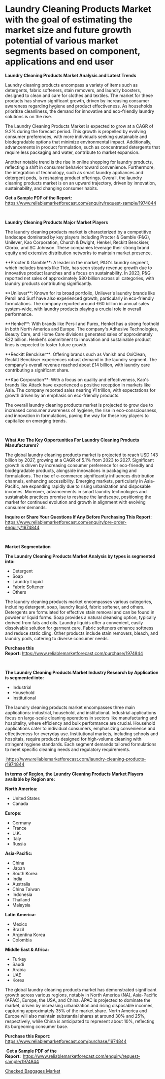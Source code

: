 <p><h1>Laundry Cleaning Products Market with the goal of estimating the market size and future growth potential of various market segments based on component, applications and end user</h1></p><p><strong>Laundry Cleaning Products Market Analysis and Latest Trends</strong></p>
<p><p>Laundry cleaning products encompass a variety of items such as detergents, fabric softeners, stain removers, and laundry boosters, designed to clean and care for clothes and textiles. The market for these products has shown significant growth, driven by increasing consumer awareness regarding hygiene and product effectiveness. As households prioritize cleanliness, the demand for innovative and eco-friendly laundry solutions is on the rise.</p><p>The Laundry Cleaning Products Market is expected to grow at a CAGR of 9.2% during the forecast period. This growth is propelled by evolving consumer preferences, with more individuals seeking sustainable and biodegradable options that minimize environmental impact. Additionally, advancements in product formulation, such as concentrated detergents that require less packaging and water, contribute to market expansion.</p><p>Another notable trend is the rise in online shopping for laundry products, reflecting a shift in consumer behavior toward convenience. Furthermore, the integration of technology, such as smart laundry appliances and detergent pods, is reshaping product offerings. Overall, the laundry cleaning products market is on an upward trajectory, driven by innovation, sustainability, and changing consumer habits.</p></p>
<p><strong>Get a Sample PDF of the Report:&nbsp;</strong> <a href="https://www.reliablemarketforecast.com/enquiry/request-sample/1974844?utm_campaign=3223&utm_medium=2&utm_source=Github&utm_content=ia&utm_term=05042025&utm_id=laundry-cleaning-products">https://www.reliablemarketforecast.com/enquiry/request-sample/1974844</a></p>
<p>&nbsp;</p>
<p><strong>Laundry Cleaning Products Major Market Players</strong></p>
<p><p>The laundry cleaning products market is characterized by a competitive landscape dominated by key players including Procter & Gamble (P&G), Unilever, Kao Corporation, Church & Dwight, Henkel, Reckitt Benckiser, Clorox, and SC Johnson. These companies leverage their strong brand equity and extensive distribution networks to maintain market presence.</p><p>**Procter & Gamble**: A leader in the market, P&G's laundry segment, which includes brands like Tide, has seen steady revenue growth due to innovative product launches and a focus on sustainability. In 2023, P&G reported net sales of approximately $80 billion across all categories, with laundry products contributing significantly.</p><p>**Unilever**: Known for its broad portfolio, Unilever's laundry brands like Persil and Surf have also experienced growth, particularly in eco-friendly formulations. The company reported around €60 billion in annual sales system-wide, with laundry products playing a crucial role in overall performance.</p><p>**Henkel**: With brands like Persil and Purex, Henkel has a strong foothold in both North America and Europe. The company's Adhesive Technologies, Beauty Care, and Home Care divisions generated sales of approximately €22 billion. Henkel's commitment to innovation and sustainable product lines is expected to foster future growth.</p><p>**Reckitt Benckiser**: Offering brands such as Vanish and OxiClean, Reckitt Benckiser experiences robust demand in the laundry segment. The company's overall revenue reached about £14 billion, with laundry care contributing a significant share.</p><p>**Kao Corporation**: With a focus on quality and effectiveness, Kao's brands like Attack have experienced a positive reception in markets like Asia. The company reported sales nearing ¥1 trillion, with expectations for growth driven by an emphasis on eco-friendly products.</p><p>The overall laundry cleaning products market is projected to grow due to increased consumer awareness of hygiene, the rise in eco-consciousness, and innovation in formulations, paving the way for these key players to capitalize on emerging trends.</p></p>
<p>&nbsp;</p>
<p><strong>What Are The Key Opportunities For Laundry Cleaning Products Manufacturers?</strong></p>
<p><p>The global laundry cleaning products market is projected to reach USD 143 billion by 2027, growing at a CAGR of 5.1% from 2023 to 2027. Significant growth is driven by increasing consumer preference for eco-friendly and biodegradable products, alongside innovations in packaging and formulations. The rise of e-commerce significantly influences distribution channels, enhancing accessibility. Emerging markets, particularly in Asia-Pacific, are expanding rapidly due to rising urbanization and disposable incomes. Moreover, advancements in smart laundry technologies and sustainable practices promise to reshape the landscape, positioning the market for continued evolution and growth in alignment with evolving consumer demands.</p></p>
<p><strong>Inquire or Share Your Questions If Any Before Purchasing This Report:</strong> <a href="https://www.reliablemarketforecast.com/enquiry/pre-order-enquiry/1974844?utm_campaign=3223&utm_medium=2&utm_source=Github&utm_content=ia&utm_term=05042025&utm_id=laundry-cleaning-products">https://www.reliablemarketforecast.com/enquiry/pre-order-enquiry/1974844</a></p>
<p>&nbsp;</p>
<p><strong>Market Segmentation</strong></p>
<p><strong>The Laundry Cleaning Products Market Analysis by types is segmented into:</strong></p>
<p><ul><li>Detergent</li><li>Soap</li><li>Laundry Liquid</li><li>Fabric Softener</li><li>Others</li></ul></p>
<p><p>The laundry cleaning products market encompasses various categories, including detergent, soap, laundry liquid, fabric softener, and others. Detergents are formulated for effective stain removal and can be found in powder or liquid forms. Soap provides a natural cleansing option, typically derived from fats and oils. Laundry liquids offer a convenient, easily dissolvable solution for garment care. Fabric softeners enhance softness and reduce static cling. Other products include stain removers, bleach, and laundry pods, catering to diverse consumer needs.</p></p>
<p><strong>Purchase this Report:&nbsp;</strong><a href="https://www.reliablemarketforecast.com/purchase/1974844?utm_campaign=3223&utm_medium=2&utm_source=Github&utm_content=ia&utm_term=05042025&utm_id=laundry-cleaning-products">https://www.reliablemarketforecast.com/purchase/1974844</a></p>
<p>&nbsp;</p>
<p><strong>The Laundry Cleaning Products Market Industry Research by Application is segmented into:</strong></p>
<p><ul><li>Industrial</li><li>Household</li><li>Institutional</li></ul></p>
<p><p>The laundry cleaning products market encompasses three main applications: industrial, household, and institutional. Industrial applications focus on large-scale cleaning operations in sectors like manufacturing and hospitality, where efficiency and bulk performance are crucial. Household applications cater to individual consumers, emphasizing convenience and effectiveness for everyday use. Institutional markets, including schools and hospitals, require products designed for high-volume cleaning with stringent hygiene standards. Each segment demands tailored formulations to meet specific cleaning needs and regulatory requirements.</p></p>
<p><a href="https://www.reliablemarketforecast.com/laundry-cleaning-products-r1974844?utm_campaign=3223&utm_medium=2&utm_source=Github&utm_content=ia&utm_term=05042025&utm_id=laundry-cleaning-products">&nbsp;https://www.reliablemarketforecast.com/laundry-cleaning-products-r1974844</a></p>
<p><strong>In terms of Region, the Laundry Cleaning Products Market Players available by Region are:</strong></p>
<p>
    <p> <strong> North America: </strong>
        <ul>
            <li>United States</li>
            <li>Canada</li>
        </ul>
        </p> 
    <p> <strong> Europe: </strong>
        <ul>
            <li>Germany</li>
            <li>France</li>
            <li>U.K.</li>
            <li>Italy</li>
            <li>Russia</li>
        </ul>
        </p> 
    <p> <strong> Asia-Pacific: </strong>
        <ul>
            <li>China</li>
            <li>Japan</li>
            <li>South Korea</li>
            <li>India</li>
            <li>Australia</li>
            <li>China Taiwan</li>
            <li>Indonesia</li>
            <li>Thailand</li>
            <li>Malaysia</li>
        </ul>
        </p> 
    <p> <strong> Latin America: </strong>
        <ul>
            <li>Mexico</li>
            <li>Brazil</li>
            <li>Argentina Korea</li>
            <li>Colombia</li>
        </ul>
        </p> 
    <p> <strong> Middle East & Africa: </strong>
        <ul>
            <li>Turkey</li>
            <li>Saudi</li>
            <li>Arabia</li>
            <li>UAE</li>
            <li>Korea</li>
        </ul>
    </p>
    </p>
<p><p>The global laundry cleaning products market has demonstrated significant growth across various regions, notably in North America (NA), Asia-Pacific (APAC), Europe, the USA, and China. APAC is projected to dominate the market, driven by increasing urbanization and rising disposable incomes, capturing approximately 35% of the market share. North America and Europe will also maintain substantial shares at around 30% and 25%, respectively, while China is anticipated to represent about 10%, reflecting its burgeoning consumer base.</p></p>
<p><strong>Purchase this Report: </strong><a href="https://www.reliablemarketforecast.com/purchase/1974844?utm_campaign=3223&utm_medium=2&utm_source=Github&utm_content=ia&utm_term=05042025&utm_id=laundry-cleaning-products">https://www.reliablemarketforecast.com/purchase/1974844</a></p>
<p>&nbsp;<strong>Get a Sample PDF of the Report:&nbsp;&nbsp;</strong><a href="https://www.reliablemarketforecast.com/enquiry/request-sample/1974844?utm_campaign=3223&utm_medium=2&utm_source=Github&utm_content=ia&utm_term=05042025&utm_id=laundry-cleaning-products">https://www.reliablemarketforecast.com/enquiry/request-sample/1974844</a></p>
<p><strong></strong></p>
<p><p><a href="https://github.com/stickkinkel/Market-Research-Report-List-1/blob/main/checked-baggages-market.md?utm_campaign=3223&utm_medium=2&utm_source=Github&utm_content=ia&utm_term=05042025&utm_id=laundry-cleaning-products">Checked Baggages Market</a></p></p>